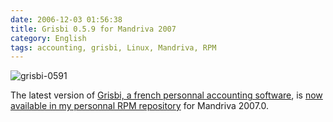 ```yaml
---
date: 2006-12-03 01:56:38
title: Grisbi 0.5.9 for Mandriva 2007
category: English
tags: accounting, grisbi, Linux, Mandriva, RPM
---
```


![grisbi-0591](/uploads/2006/grisbi-0591.png)

The latest version of [Grisbi, a french personnal accounting software](https://grisbi.org/), is [now available in my personnal RPM repository](https://github.com/kdeldycke/mandriva-specs) for Mandriva 2007.0.

